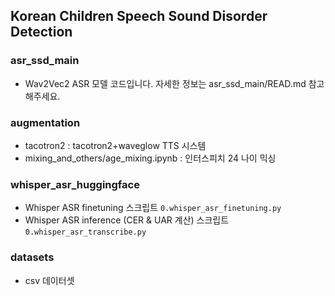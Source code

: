 ## Korean Children Speech Sound Disorder Detection

### asr_ssd_main
- Wav2Vec2 ASR 모델 코드입니다. 자세한 정보는 asr_ssd_main/READ.md 참고해주세요.

### augmentation
- tacotron2 : tacotron2+waveglow TTS 시스템
- mixing_and_others/age_mixing.ipynb : 인터스피치 24 나이 믹싱

### whisper_asr_huggingface
- Whisper ASR finetuning 스크립트 `0.whisper_asr_finetuning.py`
- Whisper ASR inference (CER & UAR 계산) 스크립트 `0.whisper_asr_transcribe.py`
### datasets
- csv 데이터셋
